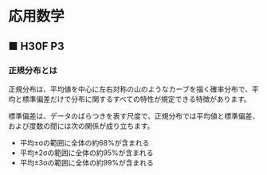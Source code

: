 # 応用数学
## ■ H30F P3
### 正規分布とは
正規分布は、平均値を中心に左右対称の山のようなカーブを描く確率分布で、平均と標準偏差だけで分布に関するすべての特性が規定できる特徴があります。  
  
標準偏差は、データのばらつきを表す尺度で、正規分布では平均値と標準偏差、および度数の間には次の関係が成り立ちます。
- 平均±σの範囲に全体の約68%が含まれる
- 平均±2σの範囲に全体の約95%が含まれる
- 平均±3σの範囲に全体の約99%が含まれる

